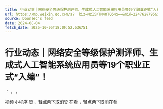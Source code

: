 ```yaml
---
title: 行业动态｜网络安全等级保护测评师、生成式人工智能系统应用员等19个职业正式“入编”！
url: https://mp.weixin.qq.com/s?__biz=MzI5NTM4OTQ5Mg==&mid=2247626795&idx=1&sn=55697bb98fd601bda66c58090ebca7f9
source: Doonsec's feed
date: 2024-08-04
fetch_date: 2025-10-06T18:00:52.636751
---
```


# 行业动态｜网络安全等级保护测评师、生成式人工智能系统应用员等19个职业正式“入编”！

：
，
。

视频
小程序
赞
，轻点两下取消赞
在看
，轻点两下取消在看